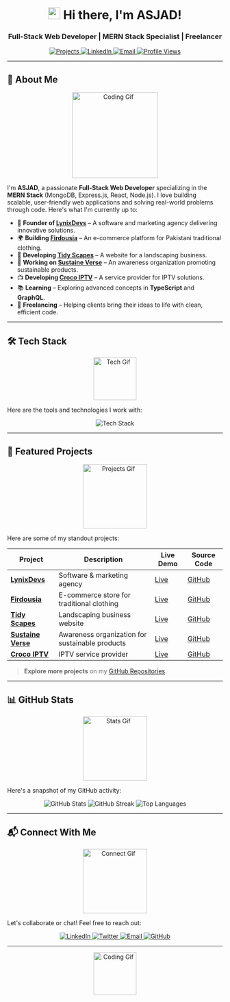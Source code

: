 <h1 align="center">
  <img src="https://media.giphy.com/media/hvRJCLFzcasrR4ia7z/giphy.gif" width="28"> Hi there, I'm ASJAD!
</h1>
<h3 align="center">
  Full-Stack Web Developer | MERN Stack Specialist | Freelancer
</h3>

<p align="center">
  <a href="https://github.com/a4axjd?tab=repositories">
    <img src="https://img.shields.io/badge/Projects-20+-brightgreen?style=for-the-badge&logo=github&logoColor=white" alt="Projects">
  </a>
  <a href="https://linkedin.com/in/axjad">
    <img src="https://img.shields.io/badge/LinkedIn-Connect-blue?style=for-the-badge&logo=linkedin&logoColor=white" alt="LinkedIn">
  </a>
  <a href="mailto:your.email@example.com">
    <img src="https://img.shields.io/badge/Email-Contact-red?style=for-the-badge&logo=gmail&logoColor=white" alt="Email">
  </a>
  <a href="https://visitor-badge.glitch.me">
    <img src="https://komarev.com/ghpvc/?username=a4axjd&color=blue&label=Profile+Views&style=for-the-badge" alt="Profile Views">
  </a>
</p>

---

## 🚀 **About Me**

<p align="center">
  <img src="https://media.giphy.com/media/L1R1tvI9svkIWwpVYr/giphy.gif" width="200" alt="Coding Gif">
</p>

I'm **ASJAD**, a passionate **Full-Stack Web Developer** specializing in the **MERN Stack** (MongoDB, Express.js, React, Node.js). I love building scalable, user-friendly web applications and solving real-world problems through code. Here's what I'm currently up to:

- 🌟 **Founder of [LynixDevs](https://lynixdevs.com)** – A software and marketing agency delivering innovative solutions.
- 🌍 **Building [Firdousia](https://firdousia.com)** – An e-commerce platform for Pakistani traditional clothing.
- 🌿 **Developing [Tidy Scapes](https://tidyscapes.com)** – A website for a landscaping business.
- 🌱 **Working on [Sustaine Verse](https://sustaineverse.com)** – An awareness organization promoting sustainable products.
- 📺 **Developing [Croco IPTV](https://crocoiptv.com)** – A service provider for IPTV solutions.
- 📚 **Learning** – Exploring advanced concepts in **TypeScript** and **GraphQL**.
- 💼 **Freelancing** – Helping clients bring their ideas to life with clean, efficient code.

---

## 🛠️ **Tech Stack**

<p align="center">
  <img src="https://media.giphy.com/media/juua9i2c2fA0AIp2iq/giphy.gif" width="100" alt="Tech Gif">
</p>

Here are the tools and technologies I work with:

<p align="center">
  <img src="https://skillicons.dev/icons?i=html,css,js,ts,react,nextjs,nodejs,express,mongodb,firebase,tailwind,bootstrap,git,github,vscode,figma" alt="Tech Stack" />
</p>

---

## 🌟 **Featured Projects**

<p align="center">
  <img src="https://media.giphy.com/media/3oKIPEqDGUULpEU0aQ/giphy.gif" width="150" alt="Projects Gif">
</p>

Here are some of my standout projects:

| Project | Description | Live Demo | Source Code |
|---------|-------------|-----------|-------------|
| **[LynixDevs](https://lynixdevs.com)** | Software & marketing agency | [Live](https://lynixdevs.com) | [GitHub](https://github.com/a4axjd/lynixdevs) |
| **[Firdousia](https://firdousia.com)** | E-commerce store for traditional clothing | [Live](https://firdousia.com) | [GitHub](https://github.com/a4axjd/firdousia) |
| **[Tidy Scapes](https://tidyscapes.com)** | Landscaping business website | [Live](https://tidyscapes.com) | [GitHub](https://github.com/a4axjd/tidyscapes) |
| **[Sustaine Verse](https://sustaineverse.com)** | Awareness organization for sustainable products | [Live](https://sustaineverse.com) | [GitHub](https://github.com/a4axjd/sustaineverse) |
| **[Croco IPTV](https://crocoiptv.com)** | IPTV service provider | [Live](https://crocoiptv.com) | [GitHub](https://github.com/a4axjd/crocoiptv) |

> **Explore more projects** on my [GitHub Repositories](https://github.com/a4axjd?tab=repositories).

---

## 📊 **GitHub Stats**

<p align="center">
  <img src="https://media.giphy.com/media/USV0ym3bVWQJJmNu3N/giphy.gif" width="150" alt="Stats Gif">
</p>

Here's a snapshot of my GitHub activity:

<p align="center">
  <img src="https://github-readme-stats.vercel.app/api?username=a4axjd&show_icons=true&theme=radical" alt="GitHub Stats" />
  <img src="https://github-readme-streak-stats.herokuapp.com/?user=a4axjd&theme=radical" alt="GitHub Streak" />
  <img src="https://github-readme-stats.vercel.app/api/top-langs/?username=a4axjd&layout=compact&theme=radical" alt="Top Languages" />
</p>

---

## 📬 **Connect With Me**

<p align="center">
  <img src="https://media.giphy.com/media/l1J9RFoDzCDrkqtEc/giphy.gif" width="150" alt="Connect Gif">
</p>

Let's collaborate or chat! Feel free to reach out:

<p align="center">
  <a href="https://linkedin.com/in/YourUsername">
    <img src="https://img.shields.io/badge/LinkedIn-0077B5?style=for-the-badge&logo=linkedin&logoColor=white" alt="LinkedIn" />
  </a>
  <a href="https://twitter.com/YourUsername">
    <img src="https://img.shields.io/badge/Twitter-1DA1F2?style=for-the-badge&logo=twitter&logoColor=white" alt="Twitter" />
  </a>
  <a href="mailto:your.email@example.com">
    <img src="https://img.shields.io/badge/Email-D14836?style=for-the-badge&logo=gmail&logoColor=white" alt="Email" />
  </a>
  <a href="https://github.com/a4axjd">
    <img src="https://img.shields.io/badge/GitHub-100000?style=for-the-badge&logo=github&logoColor=white" alt="GitHub" />
  </a>
</p>

---

<p align="center">
  <img src="https://media.giphy.com/media/ZVik7pBtu9dNS/giphy.gif" width="100" alt="Coding Gif" />
</p>
